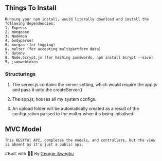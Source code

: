 ## Things To Install
    Running your npm install, would literally download and install the following dependencies:
    1. Express
    2. mongoose
    3. Nodemon
    4. bodyparser
    5. morgan (for logging)
    6. multer (for accepting multipartform data)
    7. dotenv
    8. Node.bcrypt.js (for hashing passwords, npm install bcrypt --save)
    9. jsonwebtoken

### Structurings
1. The server.js contains the server setting, which would require the app.js and pass it unto the createServer()

2. The app.js, houses all my system configs.

3. An upload folder will be automatically created as a result of the configuration passed to the multer when it's being initialised.

## MVC Model
    This RESTful API, completes the models, and controllers, but the view is absent as it's just a public api.

#Built with 💖💖 By [George Ikwegbu](http://my-portfolio-29d3f.web.app/)
